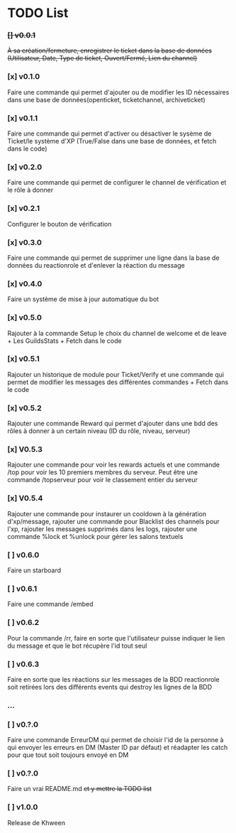 # TODO List

### ~~[] v0.0.1~~
~~À sa création/fermeture, enregistrer le ticket dans la base de données (Utilisateur, Date, Type de ticket, Ouvert/Fermé, Lien du channel)~~

### [x] v0.1.0
Faire une commande qui permet d'ajouter ou de modifier les ID nécessaires dans une base de données(openticket, ticketchannel, archiveticket)

### [x] v0.1.1
Faire une commande qui permet d'activer ou désactiver le sysème de Ticket/le système d'XP (True/False dans une base de données, et fetch dans le code)

### [x] v0.2.0
Faire une commande qui permet de configurer le channel de vérification et le rôle à donner

### [x] v0.2.1
Configurer le bouton de vérification

### [x] v0.3.0
Faire une commande qui permet de supprimer une ligne dans la base de données du reactionrole et d'enlever la réaction du message

### [x] v0.4.0
Faire un système de mise à jour automatique du bot

### [x] v0.5.0
Rajouter à la commande Setup le choix du channel de welcome et de leave + Les GuildsStats + Fetch dans le code

### [x] v0.5.1
Rajouter un historique de module pour Ticket/Verify et une commande qui permet de modifier les messages des différentes commandes + Fetch dans le code

### [x] v0.5.2
Rajouter une commande Reward qui permet d'ajouter dans une bdd des rôles à donner à un certain niveau (ID du rôle, niveau, serveur)

### [x] V0.5.3
Rajouter une commande pour voir les rewards actuels et une commande /top pour voir les 10 premiers membres du serveur. Peut être une commande /topserveur pour voir le classement entier du serveur

### [x] V0.5.4
Rajouter une commande pour instaurer un cooldown à la génération d'xp/message, rajouter une commande pour Blacklist des channels pour l'xp, rajouter les messages supprimés dans les logs, rajouter une commande %lock et %unlock pour gérer les salons textuels

### [ ] v0.6.0
Faire un starboard

### [ ] v0.6.1
Faire une commande /embed

### [ ] v0.6.2
Pour la commande /rr, faire en sorte que l'utilisateur puisse indiquer le lien du message et que le bot récupère l'id tout seul

### [ ] v0.6.3
Faire en sorte que les réactions sur les messages de la BDD reactionrole soit retirées lors des différents events qui destroy les lignes de la BDD

### ...

### [ ] v0.?.0
Faire une commande ErreurDM qui permet de choisir l'id de la personne à qui envoyer les erreurs en DM (Master ID par défaut) et réadapter les catch pour que tout soit toujours envoyé en DM

### [ ] v0.?.0
Faire un vrai README.md ~~et y mettre la TODO list~~

### [ ] v1.0.0
Release de Khween